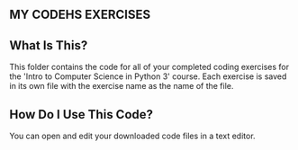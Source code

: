 MY CODEHS EXERCISES
-------------------

What Is This?
-------------
This folder contains the code for all of your completed
coding exercises for the 'Intro to Computer Science in Python 3' course.
Each exercise is saved in its own file with the exercise 
name as the name of the file. 

How Do I Use This Code?
-----------------------
You can open and edit your downloaded code files in a text
editor.
